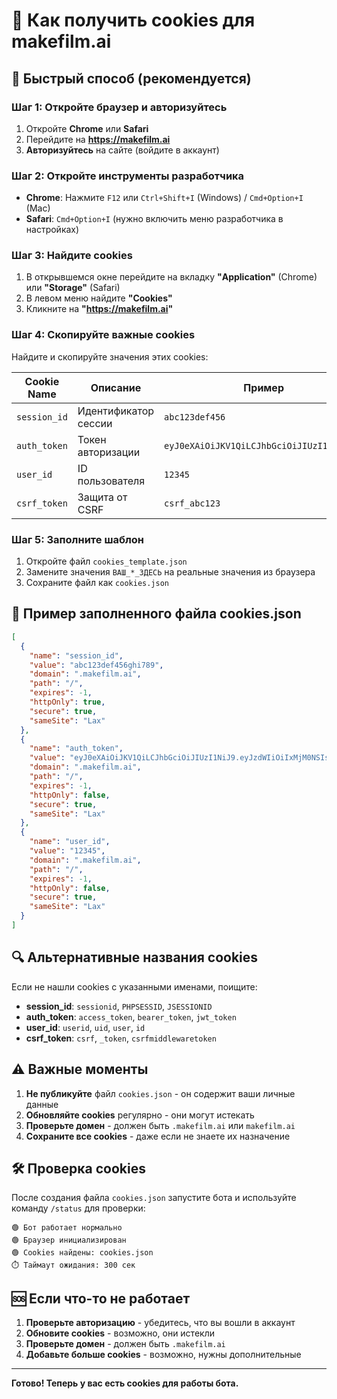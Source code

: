 # 🍪 Как получить cookies для makefilm.ai

## 🚀 Быстрый способ (рекомендуется)

### Шаг 1: Откройте браузер и авторизуйтесь
1. Откройте **Chrome** или **Safari**
2. Перейдите на **https://makefilm.ai**
3. **Авторизуйтесь** на сайте (войдите в аккаунт)

### Шаг 2: Откройте инструменты разработчика
- **Chrome**: Нажмите `F12` или `Ctrl+Shift+I` (Windows) / `Cmd+Option+I` (Mac)
- **Safari**: `Cmd+Option+I` (нужно включить меню разработчика в настройках)

### Шаг 3: Найдите cookies
1. В открывшемся окне перейдите на вкладку **"Application"** (Chrome) или **"Storage"** (Safari)
2. В левом меню найдите **"Cookies"**
3. Кликните на **"https://makefilm.ai"**

### Шаг 4: Скопируйте важные cookies
Найдите и скопируйте значения этих cookies:

| Cookie Name | Описание | Пример |
|-------------|----------|---------|
| `session_id` | Идентификатор сессии | `abc123def456` |
| `auth_token` | Токен авторизации | `eyJ0eXAiOiJKV1QiLCJhbGciOiJIUzI1NiJ9...` |
| `user_id` | ID пользователя | `12345` |
| `csrf_token` | Защита от CSRF | `csrf_abc123` |

### Шаг 5: Заполните шаблон
1. Откройте файл `cookies_template.json`
2. Замените значения `ВАШ_*_ЗДЕСЬ` на реальные значения из браузера
3. Сохраните файл как `cookies.json`

## 📝 Пример заполненного файла cookies.json

```json
[
  {
    "name": "session_id",
    "value": "abc123def456ghi789",
    "domain": ".makefilm.ai",
    "path": "/",
    "expires": -1,
    "httpOnly": true,
    "secure": true,
    "sameSite": "Lax"
  },
  {
    "name": "auth_token",
    "value": "eyJ0eXAiOiJKV1QiLCJhbGciOiJIUzI1NiJ9.eyJzdWIiOiIxMjM0NSIsIm5hbWUiOiJKb2huIERvZSIsImlhdCI6MTUxNjIzOTAyMn0.SflKxwRJSMeKKF2QT4fwpMeJf36POk6yJV_adQssw5c",
    "domain": ".makefilm.ai",
    "path": "/",
    "expires": -1,
    "httpOnly": false,
    "secure": true,
    "sameSite": "Lax"
  },
  {
    "name": "user_id",
    "value": "12345",
    "domain": ".makefilm.ai",
    "path": "/",
    "expires": -1,
    "httpOnly": false,
    "secure": true,
    "sameSite": "Lax"
  }
]
```

## 🔍 Альтернативные названия cookies

Если не нашли cookies с указанными именами, поищите:

- **session_id**: `sessionid`, `PHPSESSID`, `JSESSIONID`
- **auth_token**: `access_token`, `bearer_token`, `jwt_token`
- **user_id**: `userid`, `uid`, `user`, `id`
- **csrf_token**: `csrf`, `_token`, `csrfmiddlewaretoken`

## ⚠️ Важные моменты

1. **Не публикуйте** файл `cookies.json` - он содержит ваши личные данные
2. **Обновляйте cookies** регулярно - они могут истекать
3. **Проверьте домен** - должен быть `.makefilm.ai` или `makefilm.ai`
4. **Сохраните все cookies** - даже если не знаете их назначение

## 🛠️ Проверка cookies

После создания файла `cookies.json` запустите бота и используйте команду `/status` для проверки:

```
🟢 Бот работает нормально
🟢 Браузер инициализирован  
🟢 Cookies найдены: cookies.json
⏱️ Таймаут ожидания: 300 сек
```

## 🆘 Если что-то не работает

1. **Проверьте авторизацию** - убедитесь, что вы вошли в аккаунт
2. **Обновите cookies** - возможно, они истекли
3. **Проверьте домен** - должен быть `.makefilm.ai`
4. **Добавьте больше cookies** - возможно, нужны дополнительные

---

**Готово! Теперь у вас есть cookies для работы бота.**

